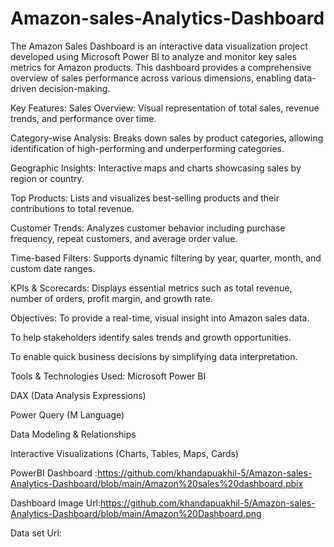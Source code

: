 # Amazon-sales-Analytics-Dashboard
 The Amazon Sales Dashboard is an interactive data visualization project developed using Microsoft Power BI to analyze and monitor key sales metrics for Amazon products. This dashboard provides a comprehensive overview of sales performance across various dimensions, enabling data-driven decision-making.

Key Features:
Sales Overview: Visual representation of total sales, revenue trends, and performance over time.

Category-wise Analysis: Breaks down sales by product categories, allowing identification of high-performing and underperforming categories.

Geographic Insights: Interactive maps and charts showcasing sales by region or country.

Top Products: Lists and visualizes best-selling products and their contributions to total revenue.

Customer Trends: Analyzes customer behavior including purchase frequency, repeat customers, and average order value.

Time-based Filters: Supports dynamic filtering by year, quarter, month, and custom date ranges.

KPIs & Scorecards: Displays essential metrics such as total revenue, number of orders, profit margin, and growth rate.

Objectives:
To provide a real-time, visual insight into Amazon sales data.

To help stakeholders identify sales trends and growth opportunities.

To enable quick business decisions by simplifying data interpretation.

Tools & Technologies Used:
Microsoft Power BI

DAX (Data Analysis Expressions)

Power Query (M Language)

Data Modeling & Relationships

Interactive Visualizations (Charts, Tables, Maps, Cards)

PowerBI Dashboard :https://github.com/khandapuakhil-5/Amazon-sales-Analytics-Dashboard/blob/main/Amazon%20sales%20dashboard.pbix

Dashboard Image Url:https://github.com/khandapuakhil-5/Amazon-sales-Analytics-Dashboard/blob/main/Amazon%20Dashboard.png

Data set Url:
